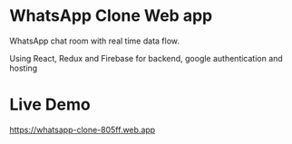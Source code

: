 # WhatsApp Clone Web app

WhatsApp chat room with real time data flow.

Using React, Redux and Firebase for backend, google authentication and hosting

# Live Demo

https://whatsapp-clone-805ff.web.app
